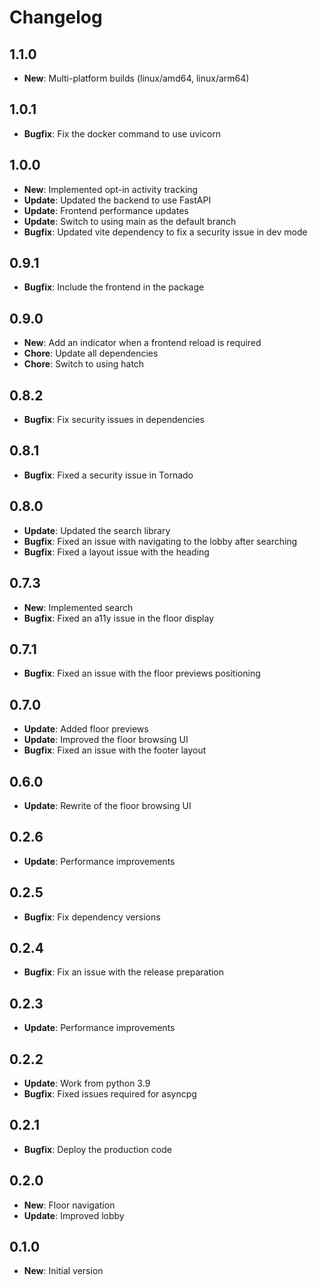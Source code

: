# Changelog

## 1.1.0

* **New**: Multi-platform builds (linux/amd64, linux/arm64)

## 1.0.1

* **Bugfix**: Fix the docker command to use uvicorn

## 1.0.0

* **New**: Implemented opt-in activity tracking
* **Update**: Updated the backend to use FastAPI
* **Update**: Frontend performance updates
* **Update**: Switch to using main as the default branch
* **Bugfix**: Updated vite dependency to fix a security issue in dev mode

## 0.9.1

* **Bugfix**: Include the frontend in the package

## 0.9.0

* **New**: Add an indicator when a frontend reload is required
* **Chore**: Update all dependencies
* **Chore**: Switch to using hatch

## 0.8.2

* **Bugfix**: Fix security issues in dependencies

## 0.8.1

* **Bugfix**: Fixed a security issue in Tornado

## 0.8.0

* **Update**: Updated the search library
* **Bugfix**: Fixed an issue with navigating to the lobby after searching
* **Bugfix**: Fixed a layout issue with the heading

## 0.7.3

* **New**: Implemented search
* **Bugfix**: Fixed an a11y issue in the floor display

## 0.7.1

* **Bugfix**: Fixed an issue with the floor previews positioning

## 0.7.0

* **Update**: Added floor previews
* **Update**: Improved the floor browsing UI
* **Bugfix**: Fixed an issue with the footer layout

## 0.6.0

* **Update**: Rewrite of the floor browsing UI

## 0.2.6

* **Update**: Performance improvements

## 0.2.5

* **Bugfix**: Fix dependency versions

## 0.2.4

* **Bugfix**: Fix an issue with the release preparation

## 0.2.3

* **Update**: Performance improvements

## 0.2.2

* **Update**: Work from python 3.9
* **Bugfix**: Fixed issues required for asyncpg

## 0.2.1

* **Bugfix**: Deploy the production code

## 0.2.0

* **New**: Floor navigation
* **Update**: Improved lobby

## 0.1.0

* **New**: Initial version
